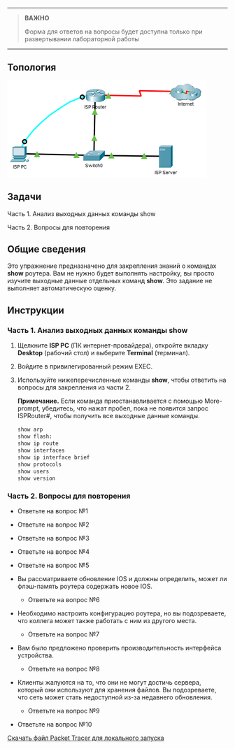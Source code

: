 
---

> **ВАЖНО**
> 
> Форма для ответов на вопросы будет доступна только при развертывании лабораторной работы 

---

## Топология

![](./assets/topology.png)

## Задачи

Часть 1. Анализ выходных данных команды show

Часть 2. Вопросы для повторения

## Общие сведения

Это упражнение предназначено для закрепления знаний о командах **show** роутера. Вам не нужно будет выполнять настройку, вы просто изучите выходные данные отдельных команд **show**. Это задание не выполняет автоматическую оценку.

## Инструкции

### Часть 1. Анализ выходных данных команды show

1.  Щелкните **ISP PC** (ПК интернет-провайдера), откройте вкладку **Desktop** (рабочий стол) и выберите **Terminal** (терминал).

2.  Войдите в привилегированный режим EXEC.

3.  Используйте нижеперечисленные команды **show**, чтобы ответить на вопросы для закрепления из части 2.

    **Примечание.** Если команда приостанавливается с помощью More-prompt, убедитесь, что нажат пробел, пока не появится запрос ISPRouter#, чтобы получить все выходные данные команды.

    ```
    show arp
    show flash:
    show ip route
    show interfaces
    show ip interface brief
    show protocols
    show users
    show version
    ```

### Часть 2. Вопросы для повторения

- Ответьте на вопрос №1

- Ответьте на вопрос №2

- Ответьте на вопрос №3

- Ответьте на вопрос №4

- Ответьте на вопрос №5

- Вы рассматриваете обновление IOS и должны определить, может ли флэш-память роутера содержать новое IOS.
  - Ответьте на вопрос №6

- Необходимо настроить конфигурацию роутера, но вы подозреваете, что коллега может также работать с ним из другого места. 
  - Ответьте на вопрос №7

- Вам было предложено проверить производительность интерфейса устройства. 
  - Ответьте на вопрос №8

- Клиенты жалуются на то, что они не могут достичь сервера, который они используют для хранения файлов. Вы подозреваете, что сеть может стать недоступной из-за недавнего обновления. 
  - Ответьте на вопрос №9

- Ответьте на вопрос №10

[Скачать файл Packet Tracer для локального запуска](./assets/17.5.9-lab.pka)
